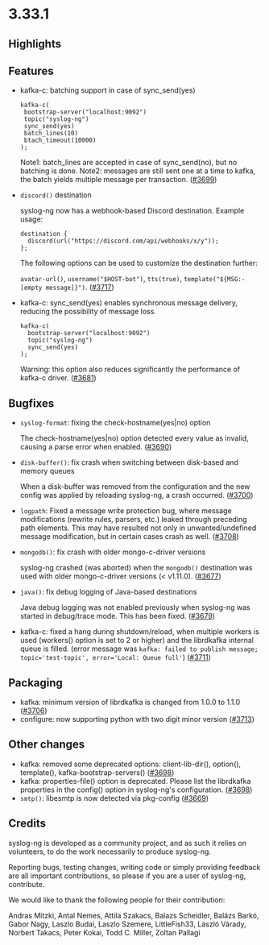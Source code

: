 3.33.1
======

## Highlights

<Fill this block manually from the blocks below>

## Features

 * kafka-c: batching support in case of sync_send(yes)
   
   ```
   kafka-c(
    bootstrap-server("localhost:9092")
    topic("syslog-ng")
    sync_send(yes)
    batch_lines(10)
    btach_timeout(10000)
   );
   ```
   
   Note1: batch_lines are accepted in case of sync_send(no), but no batching is done.
   Note2: messages are still sent one at a time to kafka, the batch yields multiple message per transaction.
   ([#3699](https://github.com/syslog-ng/syslog-ng/pull/3699))
 * `discord()` destination
   
   syslog-ng now has a webhook-based Discord destination.
   Example usage:
   ```
   destination {
     discord(url("https://discord.com/api/webhooks/x/y"));
   };
   ```
   
   The following options can be used to customize the destination further:
   
   `avatar-url()`, `username("$HOST-bot")`, `tts(true)`, `template("${MSG:-[empty message]}")`.
   ([#3717](https://github.com/syslog-ng/syslog-ng/pull/3717))
 * kafka-c: sync_send(yes) enables synchronous message delivery, reducing the possibility of message loss.
   
   ```
   kafka-c(
     bootstrap-server("localhost:9092")
     topic("syslog-ng")
     sync_send(yes)
   );
   ```
   
   Warning: this option also reduces significantly the performance of kafka-c driver.
   ([#3681](https://github.com/syslog-ng/syslog-ng/pull/3681))

## Bugfixes

 * `syslog-format`: fixing the check-hostname(yes|no) option
   
   The check-hostname(yes|no) option detected every value as invalid, causing a parse error when enabled.
   ([#3690](https://github.com/syslog-ng/syslog-ng/pull/3690))
 * `disk-buffer()`: fix crash when switching between disk-based and memory queues
   
   When a disk-buffer was removed from the configuration and the new config was
   applied by reloading syslog-ng, a crash occurred.
   ([#3700](https://github.com/syslog-ng/syslog-ng/pull/3700))
 * `logpath`: Fixed a message write protection bug, where message modifications (rewrite rules, parsers, etc.)
   leaked through preceding path elements. This may have resulted not only in unwanted/undefined message modification,
   but in certain cases crash as well.
   ([#3708](https://github.com/syslog-ng/syslog-ng/pull/3708))
 * `mongodb()`: fix crash with older mongo-c-driver versions
   
   syslog-ng crashed (was aborted) when the `mongodb()` destination was used with
   older mongo-c-driver versions (< v1.11.0).
   ([#3677](https://github.com/syslog-ng/syslog-ng/pull/3677))
 * `java()`: fix debug logging of Java-based destinations
   
   Java debug logging was not enabled previously when syslog-ng was started in debug/trace mode. This has been fixed.
   ([#3679](https://github.com/syslog-ng/syslog-ng/pull/3679))
 * kafka-c: fixed a hang during shutdown/reload, when multiple workers is used (workers() option is set to 2 or higher) and the librdkafka internal queue is filled.
   (error message was `kafka: failed to publish message; topic='test-topic', error='Local: Queue full'`)
   ([#3711](https://github.com/syslog-ng/syslog-ng/pull/3711))

## Packaging

 * kafka: minimum version of librdkafka is changed from 1.0.0 to 1.1.0
   ([#3706](https://github.com/syslog-ng/syslog-ng/pull/3706))
 * configure: now supporting python with two digit minor version
   ([#3713](https://github.com/syslog-ng/syslog-ng/pull/3713))

## Other changes

 * kafka: removed some deprecated options: client-lib-dir(), option(), template(), kafka-bootstrap-servers()
   ([#3698](https://github.com/syslog-ng/syslog-ng/pull/3698))
 * kafka: properties-file() option is deprecated. Please list the librdkafka properties in the config() option in syslog-ng's configuration.
   ([#3698](https://github.com/syslog-ng/syslog-ng/pull/3698))
 * `smtp()`: libesmtp is now detected via pkg-config
   ([#3669](https://github.com/syslog-ng/syslog-ng/pull/3669))

## Credits

syslog-ng is developed as a community project, and as such it relies
on volunteers, to do the work necessarily to produce syslog-ng.

Reporting bugs, testing changes, writing code or simply providing
feedback are all important contributions, so please if you are a user
of syslog-ng, contribute.

We would like to thank the following people for their contribution:

Andras Mitzki, Antal Nemes, Attila Szakacs, Balazs Scheidler,
Balázs Barkó, Gabor Nagy, Laszlo Budai, Laszlo Szemere, LittleFish33,
László Várady, Norbert Takacs, Peter Kokai, Todd C. Miller,
Zoltan Pallagi
